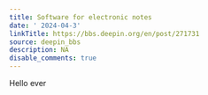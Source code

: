 ```yaml
---
title: Software for electronic notes
date: ' 2024-04-3'
linkTitle: https://bbs.deepin.org/en/post/271731
source: deepin_bbs
description: NA
disable_comments: true
---
```

Hello ever

